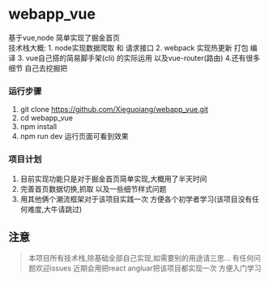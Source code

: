 # webapp_vue #
基于vue,node 简单实现了掘金首页  
技术栈大概:
    1. node实现数据爬取 和 请求接口
    2. webpack 实现热更新 打包 编译
    3. vue自己搭的简易脚手架(cli) 的实际运用  以及vue-router(路由)
    4.还有很多细节 自己去挖掘把
    

### 运行步骤 ###

1. git clone https://github.com/Xieguoiang/webapp_vue.git
2. cd webapp_vue
3. npm install
4. npm run dev  运行页面可看到效果

### 项目计划 ###
1. 目前实现功能只是对于掘金首页简单实现,大概用了半天时间
2. 完善首页数据切换,抓取 以及一些细节样式问题
3. 用其他俩个潮流框架对于该项目实践一次 方便各个初学者学习(该项目没有任何难度,大牛请跳过)

## 注意 ##
>本项目所有技术栈,除基础全部自己实现,如需要别的用途请三思...
有任何问题欢迎issues
近期会用把react angluar把该项目都实现一次 方便入门学习
